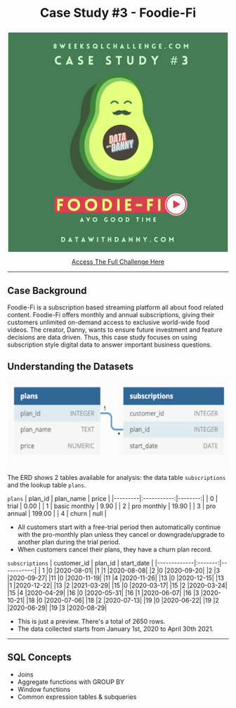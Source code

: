 # <p align="center"> Case Study #3 - Foodie-Fi
 </p>

<p align="center">  
  <img src="https://github.com/abigayl3/SQL_Challenges/blob/main/Case%20Study%20%233%20Foodie-Fi/Images/Foodie_fi_title.png" width="500" height="500" align="center">
</p>
<p align="center"> 
  <a href="https://8weeksqlchallenge.com/case-study-3/">Access The Full Challenge Here</a>
</p>

---
## Case Background
Foodie-Fi is a subscription based streaming platform all about food related content. Foodie-Fi offers monthly and annual subscriptions, giving their customers unlimited on-demand access to exclusive world-wide food videos. The creator, Danny, wants to ensure future investment and feature decisions are data driven. Thus, this case study focuses on using subscription style digital data to answer important business questions.

## Understanding the Datasets
<p align="center">  
<img  src="https://github.com/abigayl3/SQL_Challenges/blob/main/Case%20Study%20%233%20Foodie-Fi/Images/Foodie_fi_ERD.png" width="500" height="200" align="center">
</p>

The ERD shows 2 tables available for analysis: the data table `subscriptions` and the lookup table `plans`.

``plans``
| plan_id |  plan_name   |  price  |
|---------|:-----------:|--------:|
|      0       |    trial    |   0.00  |
|      1       | basic monthly |   9.90 |
|      2       |  pro monthly |  19.90 |
|      3       |  pro annual | 199.00 |
|      4       |    churn    |   null |

- All customers start with a free-trial period then automatically continue with the pro-monthly plan unless they cancel or downgrade/upgrade to another plan during the trial period.
- When customers cancel their plans, they have a churn plan record.

``subscriptions``
| customer_id	| plan_id |	start_date |
|-------------|:-------:|-----------:|
| 1	|0	|2020-08-01|
|1	|1	|2020-08-08|
|2	|0	|2020-09-20|
|2	|3	|2020-09-27|
|11	|0	|2020-11-19|
|11	|4	|2020-11-26|
|13	|0	|2020-12-15|
|13	|1	|2020-12-22|
|13	|2	|2021-03-29|
|15	|0	|2020-03-17|
|15	|2	|2020-03-24|
|15	|4	|2020-04-29|
|16	|0	|2020-05-31|
|16	|1	|2020-06-07|
|16	|3	|2020-10-21|
|18	|0	|2020-07-06|
|18	|2	|2020-07-13|
|19	|0	|2020-06-22|
|19	|2	|2020-06-29|
|19	|3	|2020-08-29|
- This is just a preview. There's a total of 2650 rows.
- The data collected starts from January 1st, 2020 to April 30th 2021.
---

## SQL Concepts
- Joins
- Aggregate functions with GROUP BY
- Window functions
- Common expression tables & subqueries
